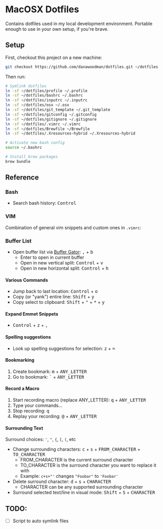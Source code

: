 # MacOSX Dotfiles

Contains dotfiles used in my local development environment. Portable enough to use in your own setup, if you're brave.

## Setup

First, checkout this project on a new machine:

```bash
git checkout https://github.com/danawoodman/dotfiles.git ~/dotfiles
```

Then run:

```bash
# Symlink dotfiles
ln -sf ~/dotfiles/profile ~/.profile
ln -sf ~/dotfiles/bashrc ~/.bashrc
ln -sf ~/dotfiles/inputrc ~/.inputrc
ln -sf ~/dotfiles/osx ~/.osx
ln -sf ~/dotfiles/git_template ~/.git_template
ln -sf ~/dotfiles/gitconfig ~/.gitconfig
ln -sf ~/dotfiles/gitignore ~/.gitignore
ln -sf ~/dotfiles/.vimrc ~/.vimrc
ln -sf ~/dotfiles/Brewfile ~/Brewfile
ln -sf ~/dotfiles/.Xresources-hybrid ~/.Xresources-hybrid

# Activate new bash config
source ~/.bashrc

# Install brew packages
brew bundle
```


## Reference


### Bash

- Search bash history: <kbd>Control</kbd>


### VIM

Combination of general vim snippets and custom ones in `.vimrc`:


### Buffer List

- Open buffer list via [Buffer Gator](https://github.com/jeetsukumaran/vim-buffergator): <kbd>,</kbd> + <kbd>b</kbd>
    - Enter to open in current buffer
    - Open in new vertical split: <kbd>Control</kbd> + <kbd>v</kbd> 
    - Open in new horizontal split: <kbd>Control</kbd> + <kbd>h</kbd> 


#### Various Commands

- Jump back to last location: <kbd>Control</kbd> + <kbd>o</kbd>
- Copy (or "yank") entire line: <kbd>Shift</kbd> + <kbd>y</kbd>
- Copy select to clipboard: <kbd>Shift</kbd> + <kbd>"</kbd> + <kbd>\*</kbd> + <kbd>y</kbd>


#### Expand Emmet Snippets

- <kbd>Control</kbd> + <kbd>z</kbd> + <kbd>,</kbd>


#### Spelling suggestions

- Look up spelling suggestions for selection: <kbd>z</kbd> + <kbd>=</kbd>

#### Bookmarking

1. Create bookmark: <kbd>m</kbd> + <kbd>ANY_LETTER</kbd>
2. Go to bookmark: <kbd>\`</kbd> + <kbd>ANY_LETTER</kbd>


#### Record a Macro

1. Start recording macro (replace ANY_LETTER): <kbd>q</kbd> + <kbd>ANY_LETTER</kbd>
2. Type your commands...
3. Stop recording: <kbd>q</kbd>
4. Replay your recording: <kbd>@</kbd> + <kbd>ANY_LETTER</kbd>


#### Surrounding Text

Surround choices: `'`, `"`, `{`, `[`, `(`, etc

- Change surrounding characters: <kbd>c</kbd> + <kbd>s</kbd> + <kbd>FROM_CHARACTER</kbd> + <kbd>TO_CHARACTER</kbd>
    - FROM_CHARACTER is the current surround character
    - TO_CHARACTER is the surround character you want to replace it with
    - Example: `c+s+"'` changes `"Foobar"` to `'Foobar'`
- Delete surround character: <kbd>d</kbd> + <kbd>s</kbd> + <kbd>CHARACTER</kbd>
    - CHARACTER can be any supported surrounding character
- Surround selected text/line in visual mode: <kbd>Shift</kbd> + <kbd>S</kbd> + <kbd>CHARACTER</kbd>


## TODO:

- [ ] Script to auto symlink files
